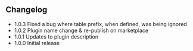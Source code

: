 ## Changelog

* 1.0.3 Fixed a bug where table prefix, when defined, was being ignored
* 1.0.2 Plugin name change & re-publish on marketplace
* 1.0.1 Updates to plugin description
* 1.0.0 Initial release
